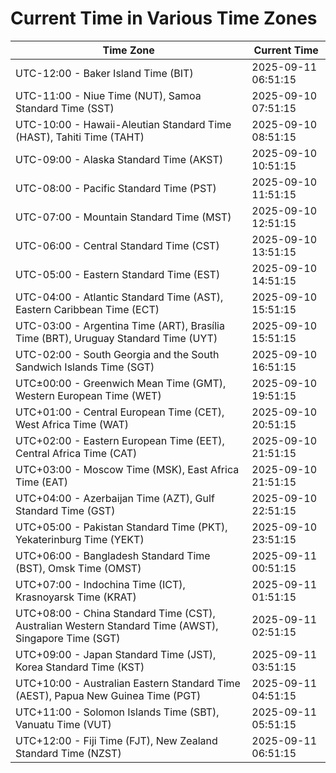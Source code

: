 # Current Time in Various Time Zones

| Time Zone | Current Time |
|-----------|--------------|
| UTC-12:00 - Baker Island Time (BIT) | 2025-09-11 06:51:15 |
| UTC-11:00 - Niue Time (NUT), Samoa Standard Time (SST) | 2025-09-10 07:51:15 |
| UTC-10:00 - Hawaii-Aleutian Standard Time (HAST), Tahiti Time (TAHT) | 2025-09-10 08:51:15 |
| UTC-09:00 - Alaska Standard Time (AKST) | 2025-09-10 10:51:15 |
| UTC-08:00 - Pacific Standard Time (PST) | 2025-09-10 11:51:15 |
| UTC-07:00 - Mountain Standard Time (MST) | 2025-09-10 12:51:15 |
| UTC-06:00 - Central Standard Time (CST) | 2025-09-10 13:51:15 |
| UTC-05:00 - Eastern Standard Time (EST) | 2025-09-10 14:51:15 |
| UTC-04:00 - Atlantic Standard Time (AST), Eastern Caribbean Time (ECT) | 2025-09-10 15:51:15 |
| UTC-03:00 - Argentina Time (ART), Brasília Time (BRT), Uruguay Standard Time (UYT) | 2025-09-10 15:51:15 |
| UTC-02:00 - South Georgia and the South Sandwich Islands Time (SGT) | 2025-09-10 16:51:15 |
| UTC±00:00 - Greenwich Mean Time (GMT), Western European Time (WET) | 2025-09-10 19:51:15 |
| UTC+01:00 - Central European Time (CET), West Africa Time (WAT) | 2025-09-10 20:51:15 |
| UTC+02:00 - Eastern European Time (EET), Central Africa Time (CAT) | 2025-09-10 21:51:15 |
| UTC+03:00 - Moscow Time (MSK), East Africa Time (EAT) | 2025-09-10 21:51:15 |
| UTC+04:00 - Azerbaijan Time (AZT), Gulf Standard Time (GST) | 2025-09-10 22:51:15 |
| UTC+05:00 - Pakistan Standard Time (PKT), Yekaterinburg Time (YEKT) | 2025-09-10 23:51:15 |
| UTC+06:00 - Bangladesh Standard Time (BST), Omsk Time (OMST) | 2025-09-11 00:51:15 |
| UTC+07:00 - Indochina Time (ICT), Krasnoyarsk Time (KRAT) | 2025-09-11 01:51:15 |
| UTC+08:00 - China Standard Time (CST), Australian Western Standard Time (AWST), Singapore Time (SGT) | 2025-09-11 02:51:15 |
| UTC+09:00 - Japan Standard Time (JST), Korea Standard Time (KST) | 2025-09-11 03:51:15 |
| UTC+10:00 - Australian Eastern Standard Time (AEST), Papua New Guinea Time (PGT) | 2025-09-11 04:51:15 |
| UTC+11:00 - Solomon Islands Time (SBT), Vanuatu Time (VUT) | 2025-09-11 05:51:15 |
| UTC+12:00 - Fiji Time (FJT), New Zealand Standard Time (NZST) | 2025-09-11 06:51:15 |

